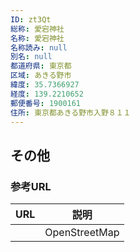 ```yaml
---
ID: zt3Qt
総称: 愛宕神社
名称: 愛宕神社
名称読み: null
別名: null
都道府県: 東京都
区域: あきる野市
緯度: 35.7366927
経度: 139.2210652
郵便番号: 1900161
住所: 東京都あきる野市入野８１１
---
```


## その他

### 参考URL

| URL | 説明          |
| --- | ------------- |
|     | OpenStreetMap |
